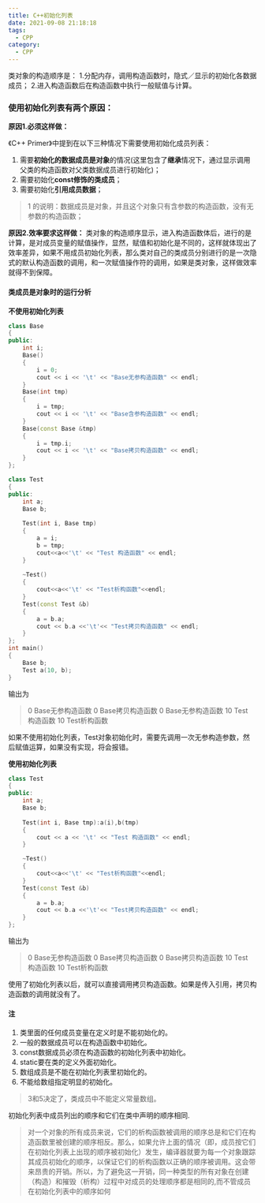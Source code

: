 ```yaml
---
title: C++初始化列表
date: 2021-09-08 21:18:18
tags: 
  - CPP
category:
  - CPP
---
```


类对象的构造顺序是： 
1.分配内存，调用构造函数时，隐式／显示的初始化各数据成员； 
2.进入构造函数后在构造函数中执行一般赋值与计算。

### 使用初始化列表有两个原因： 
**原因1.必须这样做：**

《C++ Primer》中提到在以下三种情况下需要使用初始化成员列表： 
1. 需要**初始化的数据成员是对象**的情况(这里包含了**继承**情况下，通过显示调用父类的构造函数对父类数据成员进行初始化)； 
2. 需要初始化**const修饰的类成员**； 
3. 需要初始化**引用成员数据**；

>1 的说明：数据成员是对象，并且这个对象只有含参数的构造函数，没有无参数的构造函数；

**原因2.效率要求这样做：**
类对象的构造顺序显示，进入构造函数体后，进行的是计算，是对成员变量的赋值操作，显然，赋值和初始化是不同的，这样就体现出了效率差异，如果不用成员初始化列表，那么类对自己的类成员分别进行的是一次隐式的默认构造函数的调用，和一次赋值操作符的调用，如果是类对象，这样做效率就得不到保障。 

#### 类成员是对象时的运行分析

**不使用初始化列表**
```cpp
class Base
{
public:
	int i;
	Base()
	{
		i = 0;
		cout << i << '\t' << "Base无参构造函数" << endl;
	}
	Base(int tmp)
	{
		i = tmp;
		cout << i << '\t' << "Base含参构造函数" << endl;
	}
	Base(const Base &tmp)
	{
		i = tmp.i;
		cout << i << '\t' << "Base拷贝构造函数" << endl;
	}
};

class Test
{
public:
	int a;
	Base b;
	
	Test(int i, Base tmp)
	{
		a = i;
		b = tmp;
		cout<<a<<'\t' << "Test 构造函数" << endl;
	}
	
	~Test()
	{
		cout<<a<<'\t' << "Test析构函数"<<endl;
	}
	Test(const Test &b)
	{
		a = b.a;
		cout << b.a <<'\t'<< "Test拷贝构造函数" << endl;
	}
};
int main()
{
	Base b;
	Test a(10, b);
}
```

输出为
>0       Base无参构造函数
>0       Base拷贝构造函数
>0       Base无参构造函数
>10      Test 构造函数
>10      Test析构函数

如果不使用初始化列表，Test对象初始化时，需要先调用一次无参构造参数，然后赋值运算，如果没有实现，将会报错。

**使用初始化列表**
```cpp
class Test
{
public:
	int a;
	Base b;
	
	Test(int i, Base tmp):a(i),b(tmp)
	{
		cout << a << '\t' << "Test 构造函数" << endl;
	}

	~Test()
	{
		cout<<a<<'\t' << "Test析构函数"<<endl;
	}
	Test(const Test &b)
	{
		a = b.a;
		cout << b.a <<'\t'<< "Test拷贝构造函数" << endl;
	}
};

```

输出为
>0       Base无参构造函数
>0       Base拷贝构造函数
>0       Base拷贝构造函数
>10      Test 构造函数
>10      Test析构函数

使用了初始化列表以后，就可以直接调用拷贝构造函数。如果是传入引用，拷贝构造函数的调用就没有了。


#### 注
1. 类里面的任何成员变量在定义时是不能初始化的。 
2. 一般的数据成员可以在构造函数中初始化。 
3. const数据成员必须在构造函数的初始化列表中初始化。 
4. static要在类的定义外面初始化。 
5. 数组成员是不能在初始化列表里初始化的。 
6. 不能给数组指定明显的初始化。 


>3和5决定了，类成员中不能定义常量数组。

初始化列表中成员列出的顺序和它们在类中声明的顺序相同.
>对一个对象的所有成员来说，它们的析构函数被调用的顺序总是和它们在构造函数里被创建的顺序相反。那么，如果允许上面的情况（即，成员按它们在初始化列表上出现的顺序被初始化）发生，编译器就要为每一个对象跟踪其成员初始化的顺序，以保证它们的析构函数以正确的顺序被调用。这会带来昂贵的开销。所以，为了避免这一开销，同一种类型的所有对象在创建（构造）和摧毁（析构）过程中对成员的处理顺序都是相同的,而不管成员在初始化列表中的顺序如何
